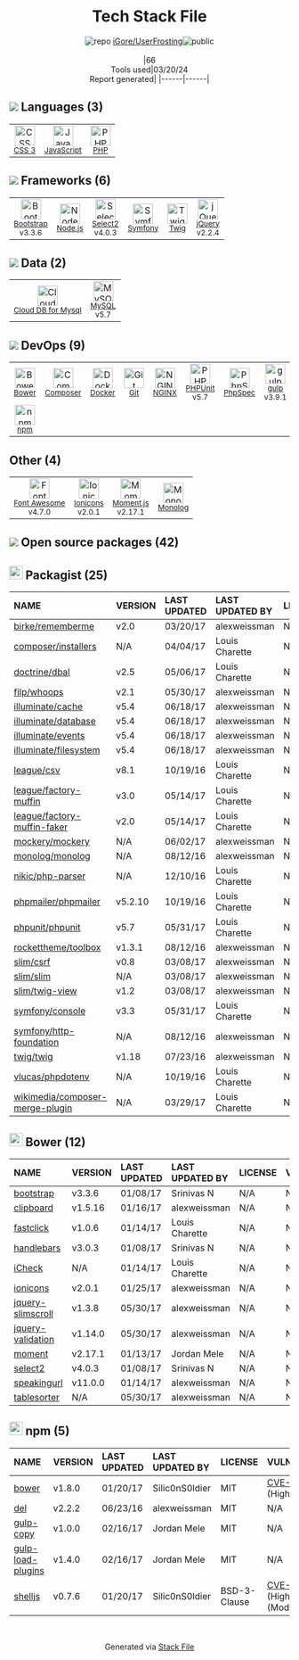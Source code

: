 <!--
&lt;--- Readme.md Snippet without images Start ---&gt;
## Tech Stack
iGore/UserFrosting is built on the following main stack:

- [JavaScript](https://developer.mozilla.org/en-US/docs/Web/JavaScript) – Languages
- [PHP](http://www.php.net/) – Languages
- [Bootstrap](http://getbootstrap.com/) – Front-End Frameworks
- [Node.js](http://nodejs.org/) – Frameworks (Full Stack)
- [Select2](https://select2.github.io/) – Javascript UI Libraries
- [Symfony](http://symfony.com/) – Frameworks (Full Stack)
- [Twig](https://twig.symfony.com/) – Frameworks (Full Stack)
- [jQuery](http://jquery.com/) – Javascript UI Libraries
- [Cloud DB for Mysql](https://www.ncloud.com/product/database/cloudDbMysql) – SQL Database as a Service
- [MySQL](http://www.mysql.com) – Databases
- [Composer](https://getcomposer.org/) – Package Managers
- [Docker](https://www.docker.com/) – Virtual Machine Platforms & Containers
- [NGINX](http://nginx.org) – Web Servers
- [PHPUnit](https://phpunit.de/) – Testing Frameworks
- [PhpSpec](http://www.phpspec.net/en/latest/) – Testing Frameworks
- [gulp](http://gulpjs.com/) – JS Build Tools / JS Task Runners
- [Font Awesome](https://fontawesome.com/) – Fonts
- [Ionicons](http://ionicons.com/) – UI Components
- [Moment.js](http://momentjs.com/) – Javascript Utilities & Libraries

Full tech stack [here](/techstack.md)

&lt;--- Readme.md Snippet without images End ---&gt;

&lt;--- Readme.md Snippet with images Start ---&gt;
## Tech Stack
iGore/UserFrosting is built on the following main stack:

- <img width='25' height='25' src='https://img.stackshare.io/service/1209/javascript.jpeg' alt='JavaScript'/> [JavaScript](https://developer.mozilla.org/en-US/docs/Web/JavaScript) – Languages
- <img width='25' height='25' src='https://img.stackshare.io/service/991/hwUcGZ41_400x400.jpg' alt='PHP'/> [PHP](http://www.php.net/) – Languages
- <img width='25' height='25' src='https://img.stackshare.io/service/1101/C9QJ7V3X.png' alt='Bootstrap'/> [Bootstrap](http://getbootstrap.com/) – Front-End Frameworks
- <img width='25' height='25' src='https://img.stackshare.io/service/1011/n1JRsFeB_400x400.png' alt='Node.js'/> [Node.js](http://nodejs.org/) – Frameworks (Full Stack)
- <img width='25' height='25' src='https://img.stackshare.io/service/7488/select2.png' alt='Select2'/> [Select2](https://select2.github.io/) – Javascript UI Libraries
- <img width='25' height='25' src='https://img.stackshare.io/service/1197/logosf_positif_03_icon.png' alt='Symfony'/> [Symfony](http://symfony.com/) – Frameworks (Full Stack)
- <img width='25' height='25' src='https://img.stackshare.io/service/1642/default_3debd3a9a6d757c011130c7a9626e7c3bd8be945.png' alt='Twig'/> [Twig](https://twig.symfony.com/) – Frameworks (Full Stack)
- <img width='25' height='25' src='https://img.stackshare.io/service/1021/lxEKmMnB_400x400.jpg' alt='jQuery'/> [jQuery](http://jquery.com/) – Javascript UI Libraries
- <img width='25' height='25' src='https://img.stackshare.io/service/21275/default_078eb0ae2b56280a937ed073a3ba4332291f9ba8.png' alt='Cloud DB for Mysql'/> [Cloud DB for Mysql](https://www.ncloud.com/product/database/cloudDbMysql) – SQL Database as a Service
- <img width='25' height='25' src='https://img.stackshare.io/service/1025/logo-mysql-170x170.png' alt='MySQL'/> [MySQL](http://www.mysql.com) – Databases
- <img width='25' height='25' src='https://img.stackshare.io/service/1688/New_Project__65_.png' alt='Composer'/> [Composer](https://getcomposer.org/) – Package Managers
- <img width='25' height='25' src='https://img.stackshare.io/service/586/n4u37v9t_400x400.png' alt='Docker'/> [Docker](https://www.docker.com/) – Virtual Machine Platforms & Containers
- <img width='25' height='25' src='https://img.stackshare.io/service/1052/YMxUfyWf.png' alt='NGINX'/> [NGINX](http://nginx.org) – Web Servers
- <img width='25' height='25' src='https://img.stackshare.io/service/1616/1_WsEnddd5Y4EgEHsT054kUQ.jpeg' alt='PHPUnit'/> [PHPUnit](https://phpunit.de/) – Testing Frameworks
- <img width='25' height='25' src='https://img.stackshare.io/service/3502/6b9dfb07681dee602dbdf75d9393f07c_400x400.png' alt='PhpSpec'/> [PhpSpec](http://www.phpspec.net/en/latest/) – Testing Frameworks
- <img width='25' height='25' src='https://img.stackshare.io/service/844/iruTC031.png' alt='gulp'/> [gulp](http://gulpjs.com/) – JS Build Tools / JS Task Runners
- <img width='25' height='25' src='https://img.stackshare.io/service/3244/1_Mr1Fy00XjPGNf1Kkp_hWtw_2x.png' alt='Font Awesome'/> [Font Awesome](https://fontawesome.com/) – Fonts
- <img width='25' height='25' src='https://img.stackshare.io/service/5368/icon.png' alt='Ionicons'/> [Ionicons](http://ionicons.com/) – UI Components
- <img width='25' height='25' src='https://img.stackshare.io/service/3643/Xrtdc94q_400x400.png' alt='Moment.js'/> [Moment.js](http://momentjs.com/) – Javascript Utilities & Libraries

Full tech stack [here](/techstack.md)

&lt;--- Readme.md Snippet with images End ---&gt;
-->
<div align="center">

# Tech Stack File
![](https://img.stackshare.io/repo.svg "repo") [iGore/UserFrosting](https://github.com/iGore/UserFrosting)![](https://img.stackshare.io/public_badge.svg "public")
<br/><br/>
|66<br/>Tools used|03/20/24 <br/>Report generated|
|------|------|
</div>

## <img src='https://img.stackshare.io/languages.svg'/> Languages (3)
<table><tr>
  <td align='center'>
  <img width='36' height='36' src='https://img.stackshare.io/service/6727/css.png' alt='CSS 3'>
  <br>
  <sub><a href="https://developer.mozilla.org/en-US/docs/Web/CSS/CSS3">CSS 3</a></sub>
  <br>
  <sub></sub>
</td>

<td align='center'>
  <img width='36' height='36' src='https://img.stackshare.io/service/1209/javascript.jpeg' alt='JavaScript'>
  <br>
  <sub><a href="https://developer.mozilla.org/en-US/docs/Web/JavaScript">JavaScript</a></sub>
  <br>
  <sub></sub>
</td>

<td align='center'>
  <img width='36' height='36' src='https://img.stackshare.io/service/991/hwUcGZ41_400x400.jpg' alt='PHP'>
  <br>
  <sub><a href="http://www.php.net/">PHP</a></sub>
  <br>
  <sub></sub>
</td>

</tr>
</table>

## <img src='https://img.stackshare.io/frameworks.svg'/> Frameworks (6)
<table><tr>
  <td align='center'>
  <img width='36' height='36' src='https://img.stackshare.io/service/1101/C9QJ7V3X.png' alt='Bootstrap'>
  <br>
  <sub><a href="http://getbootstrap.com/">Bootstrap</a></sub>
  <br>
  <sub>v3.3.6</sub>
</td>

<td align='center'>
  <img width='36' height='36' src='https://img.stackshare.io/service/1011/n1JRsFeB_400x400.png' alt='Node.js'>
  <br>
  <sub><a href="http://nodejs.org/">Node.js</a></sub>
  <br>
  <sub></sub>
</td>

<td align='center'>
  <img width='36' height='36' src='https://img.stackshare.io/service/7488/select2.png' alt='Select2'>
  <br>
  <sub><a href="https://select2.github.io/">Select2</a></sub>
  <br>
  <sub>v4.0.3</sub>
</td>

<td align='center'>
  <img width='36' height='36' src='https://img.stackshare.io/service/1197/logosf_positif_03_icon.png' alt='Symfony'>
  <br>
  <sub><a href="http://symfony.com/">Symfony</a></sub>
  <br>
  <sub></sub>
</td>

<td align='center'>
  <img width='36' height='36' src='https://img.stackshare.io/service/1642/default_3debd3a9a6d757c011130c7a9626e7c3bd8be945.png' alt='Twig'>
  <br>
  <sub><a href="https://twig.symfony.com/">Twig</a></sub>
  <br>
  <sub></sub>
</td>

<td align='center'>
  <img width='36' height='36' src='https://img.stackshare.io/service/1021/lxEKmMnB_400x400.jpg' alt='jQuery'>
  <br>
  <sub><a href="http://jquery.com/">jQuery</a></sub>
  <br>
  <sub>v2.2.4</sub>
</td>

</tr>
</table>

## <img src='https://img.stackshare.io/databases.svg'/> Data (2)
<table><tr>
  <td align='center'>
  <img width='36' height='36' src='https://img.stackshare.io/service/21275/default_078eb0ae2b56280a937ed073a3ba4332291f9ba8.png' alt='Cloud DB for Mysql'>
  <br>
  <sub><a href="https://www.ncloud.com/product/database/cloudDbMysql">Cloud DB for Mysql</a></sub>
  <br>
  <sub></sub>
</td>

<td align='center'>
  <img width='36' height='36' src='https://img.stackshare.io/service/1025/logo-mysql-170x170.png' alt='MySQL'>
  <br>
  <sub><a href="http://www.mysql.com">MySQL</a></sub>
  <br>
  <sub>v5.7</sub>
</td>

</tr>
</table>

## <img src='https://img.stackshare.io/devops.svg'/> DevOps (9)
<table><tr>
  <td align='center'>
  <img width='36' height='36' src='https://img.stackshare.io/service/847/66db62603f426a8fc6664081811be6d4.png' alt='Bower'>
  <br>
  <sub><a href="http://bower.io">Bower</a></sub>
  <br>
  <sub></sub>
</td>

<td align='center'>
  <img width='36' height='36' src='https://img.stackshare.io/service/1688/New_Project__65_.png' alt='Composer'>
  <br>
  <sub><a href="https://getcomposer.org/">Composer</a></sub>
  <br>
  <sub></sub>
</td>

<td align='center'>
  <img width='36' height='36' src='https://img.stackshare.io/service/586/n4u37v9t_400x400.png' alt='Docker'>
  <br>
  <sub><a href="https://www.docker.com/">Docker</a></sub>
  <br>
  <sub></sub>
</td>

<td align='center'>
  <img width='36' height='36' src='https://img.stackshare.io/service/1046/git.png' alt='Git'>
  <br>
  <sub><a href="http://git-scm.com/">Git</a></sub>
  <br>
  <sub></sub>
</td>

<td align='center'>
  <img width='36' height='36' src='https://img.stackshare.io/service/1052/YMxUfyWf.png' alt='NGINX'>
  <br>
  <sub><a href="http://nginx.org">NGINX</a></sub>
  <br>
  <sub></sub>
</td>

<td align='center'>
  <img width='36' height='36' src='https://img.stackshare.io/service/1616/1_WsEnddd5Y4EgEHsT054kUQ.jpeg' alt='PHPUnit'>
  <br>
  <sub><a href="https://phpunit.de/">PHPUnit</a></sub>
  <br>
  <sub>v5.7</sub>
</td>

<td align='center'>
  <img width='36' height='36' src='https://img.stackshare.io/service/3502/6b9dfb07681dee602dbdf75d9393f07c_400x400.png' alt='PhpSpec'>
  <br>
  <sub><a href="http://www.phpspec.net/en/latest/">PhpSpec</a></sub>
  <br>
  <sub></sub>
</td>

<td align='center'>
  <img width='36' height='36' src='https://img.stackshare.io/service/844/iruTC031.png' alt='gulp'>
  <br>
  <sub><a href="http://gulpjs.com/">gulp</a></sub>
  <br>
  <sub>v3.9.1</sub>
</td>

</tr>
<tr>
  <td align='center'>
  <img width='36' height='36' src='https://img.stackshare.io/service/1120/lejvzrnlpb308aftn31u.png' alt='npm'>
  <br>
  <sub><a href="https://www.npmjs.com/">npm</a></sub>
  <br>
  <sub></sub>
</td>

</tr>
</table>

## Other (4)
<table><tr>
  <td align='center'>
  <img width='36' height='36' src='https://img.stackshare.io/service/3244/1_Mr1Fy00XjPGNf1Kkp_hWtw_2x.png' alt='Font Awesome'>
  <br>
  <sub><a href="https://fontawesome.com/">Font Awesome</a></sub>
  <br>
  <sub>v4.7.0</sub>
</td>

<td align='center'>
  <img width='36' height='36' src='https://img.stackshare.io/service/5368/icon.png' alt='Ionicons'>
  <br>
  <sub><a href="http://ionicons.com/">Ionicons</a></sub>
  <br>
  <sub>v2.0.1</sub>
</td>

<td align='center'>
  <img width='36' height='36' src='https://img.stackshare.io/service/3643/Xrtdc94q_400x400.png' alt='Moment.js'>
  <br>
  <sub><a href="http://momentjs.com/">Moment.js</a></sub>
  <br>
  <sub>v2.17.1</sub>
</td>

<td align='center'>
  <img width='36' height='36' src='https://img.stackshare.io/service/9170/183678.jpeg' alt='Monolog'>
  <br>
  <sub><a href="https://github.com/Seldaek/monolog">Monolog</a></sub>
  <br>
  <sub></sub>
</td>

</tr>
</table>


## <img src='https://img.stackshare.io/group.svg' /> Open source packages (42)</h2>

## <img width='24' height='24' src='https://img.stackshare.io/package_manager/1778/default_90cb8b66e85ae5b95928b10bb076ab6a27c7e151.png'/> Packagist (25)

|NAME|VERSION|LAST UPDATED|LAST UPDATED BY|LICENSE|VULNERABILITIES|
|:------|:------|:------|:------|:------|:------|
|[birke/rememberme](https://packagist.org/birke/rememberme)|v2.0|03/20/17|alexweissman |N/A|N/A|
|[composer/installers](https://packagist.org/composer/installers)|N/A|04/04/17|Louis Charette |N/A|N/A|
|[doctrine/dbal](https://packagist.org/doctrine/dbal)|v2.5|05/06/17|Louis Charette |N/A|N/A|
|[filp/whoops](https://packagist.org/filp/whoops)|v2.1|05/30/17|alexweissman |N/A|N/A|
|[illuminate/cache](https://packagist.org/illuminate/cache)|v5.4|06/18/17|alexweissman |N/A|N/A|
|[illuminate/database](https://packagist.org/illuminate/database)|v5.4|06/18/17|alexweissman |N/A|N/A|
|[illuminate/events](https://packagist.org/illuminate/events)|v5.4|06/18/17|alexweissman |N/A|N/A|
|[illuminate/filesystem](https://packagist.org/illuminate/filesystem)|v5.4|06/18/17|alexweissman |N/A|N/A|
|[league/csv](https://packagist.org/league/csv)|v8.1|10/19/16|Louis Charette |N/A|N/A|
|[league/factory-muffin](https://packagist.org/league/factory-muffin)|v3.0|05/14/17|Louis Charette |N/A|N/A|
|[league/factory-muffin-faker](https://packagist.org/league/factory-muffin-faker)|v2.0|05/14/17|Louis Charette |N/A|N/A|
|[mockery/mockery](https://packagist.org/mockery/mockery)|N/A|06/02/17|alexweissman |N/A|N/A|
|[monolog/monolog](https://packagist.org/monolog/monolog)|N/A|08/12/16|alexweissman |N/A|N/A|
|[nikic/php-parser](https://packagist.org/nikic/php-parser)|N/A|12/10/16|Louis Charette |N/A|N/A|
|[phpmailer/phpmailer](https://packagist.org/phpmailer/phpmailer)|v5.2.10|10/19/16|Louis Charette |N/A|N/A|
|[phpunit/phpunit](https://packagist.org/phpunit/phpunit)|v5.7|05/31/17|Louis Charette |N/A|N/A|
|[rockettheme/toolbox](https://packagist.org/rockettheme/toolbox)|v1.3.1|08/12/16|alexweissman |N/A|N/A|
|[slim/csrf](https://packagist.org/slim/csrf)|v0.8|03/08/17|alexweissman |N/A|N/A|
|[slim/slim](https://packagist.org/slim/slim)|N/A|03/08/17|alexweissman |N/A|N/A|
|[slim/twig-view](https://packagist.org/slim/twig-view)|v1.2|03/08/17|alexweissman |N/A|N/A|
|[symfony/console](https://packagist.org/symfony/console)|v3.3|05/31/17|Louis Charette |N/A|N/A|
|[symfony/http-foundation](https://packagist.org/symfony/http-foundation)|N/A|08/12/16|alexweissman |N/A|N/A|
|[twig/twig](https://packagist.org/twig/twig)|v1.18|07/23/16|alexweissman |N/A|N/A|
|[vlucas/phpdotenv](https://packagist.org/vlucas/phpdotenv)|N/A|10/19/16|Louis Charette |N/A|N/A|
|[wikimedia/composer-merge-plugin](https://packagist.org/wikimedia/composer-merge-plugin)|N/A|03/29/17|Louis Charette |N/A|N/A|


## <img width='24' height='24' src='https://img.stackshare.io/service/847/66db62603f426a8fc6664081811be6d4.png'/> Bower (12)

|NAME|VERSION|LAST UPDATED|LAST UPDATED BY|LICENSE|VULNERABILITIES|
|:------|:------|:------|:------|:------|:------|
|[bootstrap](http://bower.io/bootstrap)|v3.3.6|01/08/17|Srinivas N |N/A|N/A|
|[clipboard](http://bower.io/clipboard)|v1.5.16|01/16/17|alexweissman |N/A|N/A|
|[fastclick](http://bower.io/fastclick)|v1.0.6|01/14/17|Louis Charette |N/A|N/A|
|[handlebars](http://bower.io/handlebars)|v3.0.3|01/08/17|Srinivas N |N/A|N/A|
|[iCheck](http://bower.io/iCheck)|N/A|01/14/17|Louis Charette |N/A|N/A|
|[ionicons](http://bower.io/ionicons)|v2.0.1|01/25/17|alexweissman |N/A|N/A|
|[jquery-slimscroll](http://bower.io/jquery-slimscroll)|v1.3.8|05/30/17|alexweissman |N/A|N/A|
|[jquery-validation](http://bower.io/jquery-validation)|v1.14.0|05/30/17|alexweissman |N/A|N/A|
|[moment](http://bower.io/moment)|v2.17.1|01/13/17|Jordan Mele |N/A|N/A|
|[select2](http://bower.io/select2)|v4.0.3|01/08/17|Srinivas N |N/A|N/A|
|[speakingurl](http://bower.io/speakingurl)|v11.0.0|01/14/17|alexweissman |N/A|N/A|
|[tablesorter](http://bower.io/tablesorter)|N/A|05/30/17|alexweissman |N/A|N/A|


## <img width='24' height='24' src='https://img.stackshare.io/service/1120/lejvzrnlpb308aftn31u.png'/> npm (5)

|NAME|VERSION|LAST UPDATED|LAST UPDATED BY|LICENSE|VULNERABILITIES|
|:------|:------|:------|:------|:------|:------|
|[bower](https://www.npmjs.com/bower)|v1.8.0|01/20/17|Silic0nS0ldier |MIT|[CVE-2019-5484](https://github.com/advisories/GHSA-p6mr-pxg4-68hx) (High)|
|[del](https://www.npmjs.com/del)|v2.2.2|06/23/16|alexweissman |MIT|N/A|
|[gulp-copy](https://www.npmjs.com/gulp-copy)|v1.0.0|02/16/17|Jordan Mele |MIT|N/A|
|[gulp-load-plugins](https://www.npmjs.com/gulp-load-plugins)|v1.4.0|02/16/17|Jordan Mele |MIT|N/A|
|[shelljs](https://www.npmjs.com/shelljs)|v0.7.6|01/20/17|Silic0nS0ldier |BSD-3-Clause|[CVE-2022-0144](https://github.com/advisories/GHSA-4rq4-32rv-6wp6) (High)<br/>[](https://github.com/advisories/GHSA-64g7-mvw6-v9qj) (Moderate)|

<br/>
<div align='center'>

Generated via [Stack File](https://github.com/marketplace/stack-file)
